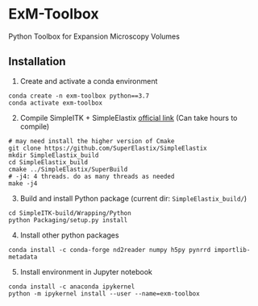 # ExM-Toolbox
Python Toolbox for Expansion Microscopy Volumes


## Installation

1. Create and activate a conda environment
```
conda create -n exm-toolbox python==3.7
conda activate exm-toolbox
```

2. Compile SimpleITK + SimpleElastix [official link](https://simpleelastix.readthedocs.io/GettingStarted.html) (Can take hours to compile)
```
# may need install the higher version of Cmake
git clone https://github.com/SuperElastix/SimpleElastix
mkdir SimpleElastix_build
cd SimpleElastix_build
cmake ../SimpleElastix/SuperBuild
# -j4: 4 threads. do as many threads as needed
make -j4
```

3. Build and install Python package (current dir: `SimpleElastix_build/`)
```
cd SimpleITK-build/Wrapping/Python
python Packaging/setup.py install
```

4. Install other python packages
```
conda install -c conda-forge nd2reader numpy h5py pynrrd importlib-metadata
```

5. Install environment in Jupyter notebook
```
conda install -c anaconda ipykernel
python -m ipykernel install --user --name=exm-toolbox
```
